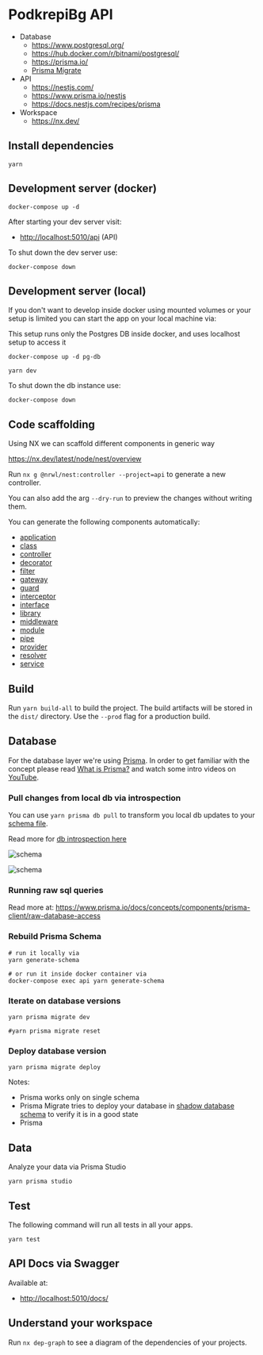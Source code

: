 # PodkrepiBg API

- Database
  - <https://www.postgresql.org/>
  - <https://hub.docker.com/r/bitnami/postgresql/>
  - <https://prisma.io/>
  - [Prisma Migrate](https://www.prisma.io/docs/concepts/components/prisma-migrate)
- API
  - <https://nestjs.com/>
  - <https://www.prisma.io/nestjs>
  - <https://docs.nestjs.com/recipes/prisma>
- Workspace
  - <https://nx.dev/>

## Install dependencies

```shell
yarn
```

## Development server (docker)

```shell
docker-compose up -d
```

After starting your dev server visit:

- <http://localhost:5010/api> (API)

To shut down the dev server use:

```shell
docker-compose down
```

## Development server (local)

If you don't want to develop inside docker using mounted volumes or your setup is limited you can start the app on your local machine via:

This setup runs only the Postgres DB inside docker, and uses localhost setup to access it

```shell
docker-compose up -d pg-db

yarn dev
```

To shut down the db instance use:

```shell
docker-compose down
```

## Code scaffolding

Using NX we can scaffold different components in generic way

<https://nx.dev/latest/node/nest/overview>

Run `nx g @nrwl/nest:controller --project=api` to generate a new controller.

You can also add the arg `--dry-run` to preview the changes without writing them.

You can generate the following components automatically:

- [application](https://nx.dev/latest/node/nest/application)
- [class](https://nx.dev/latest/node/nest/class)
- [controller](https://nx.dev/latest/node/nest/controller)
- [decorator](https://nx.dev/latest/node/nest/decorator)
- [filter](https://nx.dev/latest/node/nest/filter)
- [gateway](https://nx.dev/latest/node/nest/gateway)
- [guard](https://nx.dev/latest/node/nest/guard)
- [interceptor](https://nx.dev/latest/node/nest/interceptor)
- [interface](https://nx.dev/latest/node/nest/interface)
- [library](https://nx.dev/latest/node/nest/library)
- [middleware](https://nx.dev/latest/node/nest/middleware)
- [module](https://nx.dev/latest/node/nest/module)
- [pipe](https://nx.dev/latest/node/nest/pipe)
- [provider](https://nx.dev/latest/node/nest/provider)
- [resolver](https://nx.dev/latest/node/nest/resolver)
- [service](https://nx.dev/latest/node/nest/service)

## Build

Run `yarn build-all` to build the project. The build artifacts will be stored in the `dist/` directory. Use the `--prod` flag for a production build.

## Database

For the database layer we're using [Prisma](https://prisma.io). In order to get familiar with the concept please read [What is Prisma?](https://www.prisma.io/docs/concepts/overview/what-is-prisma) and watch some intro videos on [YouTube](https://www.youtube.com/watch?v=EEDGwLB55bI&ab_channel=Prisma).

### Pull changes from local db via introspection

You can use `yarn prisma db pull` to transform you local db updates to your [schema file](https://www.prisma.io/docs/concepts/components/prisma-schema).

Read more for [db introspection here](https://www.prisma.io/docs/concepts/components/introspection)

![schema](https://res.cloudinary.com/prismaio/image/upload/v1628761155/docs/f7itiYw.png)

![schema](https://res.cloudinary.com/prismaio/image/upload/v1628761155/docs/ToNkpb2.png)

### Running raw sql queries

Read more at: <https://www.prisma.io/docs/concepts/components/prisma-client/raw-database-access>

### Rebuild Prisma Schema

```shell
# run it locally via
yarn generate-schema

# or run it inside docker container via
docker-compose exec api yarn generate-schema
```

### Iterate on database versions

```shell
yarn prisma migrate dev
```

```shell
#yarn prisma migrate reset
```

### Deploy database version

```shell
yarn prisma migrate deploy
```

Notes:

- Prisma works only on single schema
- Prisma Migrate tries to deploy your database in [shadow database schema](https://www.prisma.io/docs/concepts/components/prisma-migrate/shadow-database) to verify it is in a good state
- Prisma

## Data

Analyze your data via Prisma Studio

```shell
yarn prisma studio
```

## Test

The following command will run all tests in all your apps.

```shell
yarn test
```

## API Docs via Swagger

Available at:

- <http://localhost:5010/docs/>

## Understand your workspace

Run `nx dep-graph` to see a diagram of the dependencies of your projects.
